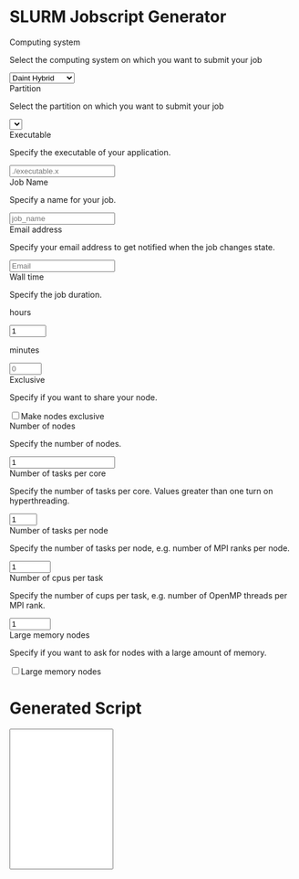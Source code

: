 # SLURM Jobscript Generator

<form>
  <div class="form-group">
    <label for="selectMachine">Computing system</label>
    <p class="help-block">Select the computing system on which you want to submit your job</p>
    <select class="form-control" id="selectMachine">
      <option>Daint Hybrid</option>
      <option>Daint MultiCore</option>
      <!-- <option>Leone</option> -->
      <!-- <option>Monch</option> -->
      <!-- <option>Tave</option> -->
    </select>
  </div>
  <div class="form-group">
    <label for="selectPartition">Partition</label>
    <p class="help-block">Select the partition on which you want to submit your job</p>
    <select class="form-control" id="selectPartition" >
    </select>
  </div>
 <div class="form-group" id="executableGroup">
    <label for="executable">Executable</label>
    <p class="help-block">Specify the executable of your application.</p>
    <input type="input" class="form-control" id="executable" placeholder="./executable.x" maxlength="75" onkeyup="return cscs_print_jobscript()">
  </div>
 <div class="form-group">
    <label for="jobName">Job Name</label>
    <p class="help-block">Specify a name for your job.</p>
    <input type="input" class="form-control" id="jobName" placeholder="job_name" maxlength="25" onkeyup="return cscs_print_jobscript()">
  </div>
  <div class="form-group">
    <label for="emailAddress">Email address</label>
    <p class="help-block">Specify your email address to get notified when the job changes state.</p>
    <input type="email" class="form-control" id="emailAddress" placeholder="Email" maxlength="75" onkeyup="return cscs_print_jobscript()">
  </div>
  <div class="row form-group">
    <div class="col-md-12">
    <label for="wallclock">Wall time</label>
    <p class="help-block">Specify the job duration.</p>
    </div>
    <div class="col-md-6">
      <p class="help-block">hours</p>
      <input type="number" class="form-control" id="hours" min="0" max="168" placeholder="0" value="1" onchange="return cscs_validate_hour() && cscs_print_jobscript()" onkeyup="return cscs_validate_hour() && cscs_print_jobscript()" onkeydown="return cscs_validate_hour() && cscs_print_jobscript()">
    </div>
    <div class="col-md-6">
      <p class="help-block">minutes</p>
      <input type="number" class="form-control" id="minutes" min="0" max="59" placeholder="0" onchange="return cscs_validate_minutes() && cscs_print_jobscript()" onkeyup="return cscs_validate_minutes() && cscs_print_jobscript()" onkeydown="return cscs_validate_minutes() && cscs_print_jobscript()">
    </div>
  </div>
  <div class="form-group" id="ExclusiveNodeGroup">
    <label for="ExclusiveNode">Exclusive</label>
    <p class="help-block">Specify if you want to share your node.</p>
    <div class="checkbox">
      <label>
        <input type="checkbox" id="ExclusiveNode" onchange="cscs_print_jobscript()">Make nodes exclusive
      </label>
    </div>
  </div>
  <div class="form-group" id="numberOfNodesGroup">
    <label for="numberOfNodes">Number of nodes</label>
    <p class="help-block" id="numberOfNodesText">Specify the number of nodes.</p>
    <input type="number" class="form-control" id="numberOfNodes" min="1" value="1" onchange="return cscs_print_jobscript()" onkeypress='return event.charCode in [46, 8, 9, 27, 13, 110, 190] || (event.charCode >= 48 && event.charCode <= 57)'>
  </div>
  <div class="form-group" id="numberTasksPerCoreGroup">
    <label for="numberTasksPerCore">Number of tasks per core</label>
    <p class="help-block" id="numberTasksPerCoreText">Specify the number of tasks per core. Values greater than one turn on hyperthreading.</p>
    <input type="number" class="form-control" id="numberTasksPerCore" min="1" max="4" value="1" onchange="cscs_print_jobscript()" onkeyup="cscs_print_jobscript()" onkeydown="cscs_print_jobscript()" onkeypress='return event.charCode in [46, 8, 9, 27, 13, 110, 190] || (event.charCode >= 48 && event.charCode <= 57)'>
  </div> 
  <div class="form-group" id="numberOfTasksPerNodeGroup">
    <label for="numberOfTasksPerNode">Number of tasks per node</label>
    <p class="help-block" id="numberOfTasksPerNodeText">Specify the number of tasks per node, e.g. number of MPI ranks per node.</p>
    <input type="number" class="form-control" id="numberOfTasksPerNode" max="1000" min="1" value="1" onchange="cscs_print_jobscript()" onkeyup="cscs_print_jobscript()" onkeydown="cscs_print_jobscript()" onkeypress='return event.charCode in [46, 8, 9, 27, 13, 110, 190] || (event.charCode >= 48 && event.charCode <= 57)'>
  </div>  
  <div class="form-group" id="numberOfCpusPerTaskGroup">
    <label for="numberOfCpusPerTask">Number of cpus per task</label>
    <p class="help-block" id="numberOfCpusPerTaskText">Specify the number of cups per task, e.g. number of OpenMP threads per MPI rank.</p>
    <input type="number" class="form-control" id="numberOfCpusPerTask" max="1000" min="1" value="1" onchange="cscs_print_jobscript()" onkeyup="cscs_print_jobscript()" onkeydown="cscs_print_jobscript()" onkeypress='return event.charCode in [46, 8, 9, 27, 13, 110, 190] || (event.charCode >= 48 && event.charCode <= 57)'>
  </div>
  <div class="form-group" id="bigMemoryGroup">
    <label for="bigMemory">Large memory nodes</label>
    <p class="help-block">Specify if you want to ask for nodes with a large amount of memory.</p>
    <div class="checkbox">
      <label>
        <input type="checkbox" id="bigMemory" onchange="cscs_print_jobscript()">Large memory nodes
      </label>
    </div>
  </div>
  <!-- <a class="btn btn-primary" type="submit" id="submit_button" class="btn btn-default" href="#generated-script">Generate</a> -->
</form>

# Generated Script
<div class="form-group">
<div class="alert alert-info" role="alert" id="partitionwebsite"></div>
  <div class="alert alert-success" role="alert" id="jobscriptalert"></div>
  <textarea class="form-control" id="jobscript" rows="16" readonly style="resize:none"></textarea>
</div>

